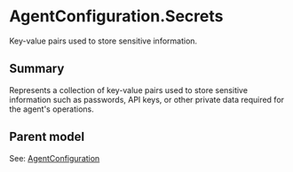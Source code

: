 # AgentConfiguration.Secrets

Key-value pairs used to store sensitive information.

## Summary

Represents a collection of key-value pairs used to store sensitive information
such as passwords, API keys, or other private data required for the agent's operations.

## Parent model

See: [AgentConfiguration](AgentConfiguration.md)